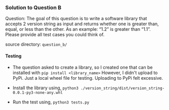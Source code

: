 
### Solution to Question B ###

Question: The goal of this question is to write a software library that accepts 2 version string as input and
          returns whether one is greater than, equal, or less than the other. As an example: “1.2” is greater 
          than “1.1”. Please provide all test cases you could think of.


source directory: `question_b/`

#### Testing ####
- The question asked to create a library, so I created one that can be installed with `pip install <library_name>`
  However, I didn't upload to PyPi. Just a local wheel file for testing. Uploading to PyPi felt excessive.

- Install the library using, `python3 ./version_string/dist/version_string-0.0.1-py3-none-any.whl`
- Run the test using, `python3 tests.py`
